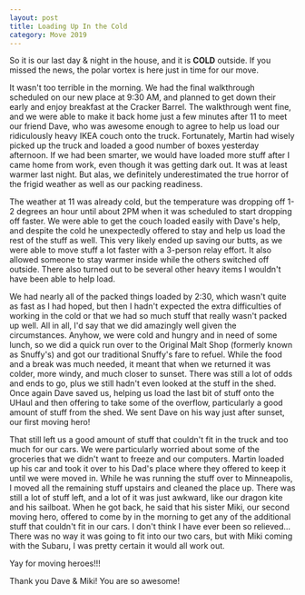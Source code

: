 ```yaml
---
layout: post
title: Loading Up In the Cold
category: Move 2019
---
```


So it is our last day & night in the house, and it is __COLD__ outside. If you missed the news, the polar vortex is here just in time for our move. 

It wasn't too terrible in the morning. We had the final walkthrough scheduled on our new place at 9:30 AM, and planned to get down their early and enjoy breakfast at the Cracker Barrel. The walkthrough went fine, and we were able to make it back home just a few minutes after 11 to meet our friend Dave, who was awesome enough to agree to help us load our ridiculously heavy IKEA couch onto the truck. Fortunately, Martin had wisely picked up the truck and loaded a good number of boxes yesterday afternoon. If we had been smarter, we would have loaded more stuff after I came home from work, even though it was getting dark out. It was at least warmer last night. But alas, we definitely underestimated the true horror of the frigid weather as well as our packing readiness.

The weather at 11 was already cold, but the temperature was dropping off 1-2 degrees an hour until about 2PM when it was scheduled to start dropping off faster. We were able to get the couch loaded easily with Dave's help, and despite the cold he unexpectedly offered to stay and help us load the rest of the stuff as well. This very likely ended up saving our butts, as we were able to move stuff a lot faster with a 3-person relay effort. It also allowed someone to stay warmer inside while the others switched off outside. There also turned out to be several other heavy items I wouldn't have been able to help load. 

We had nearly all of the packed things loaded by 2:30, which wasn't quite as fast as I had hoped, but then I hadn't expected the extra difficulties of working in the cold or that we had so much stuff that really wasn't packed up well. All in all, I'd say that we did amazingly well given the circumstances. Anyhow, we were cold and hungry and in need of some lunch, so we did a quick run over to the Original Malt Shop (formerly known as Snuffy's) and got our traditional Snuffy's fare to refuel. While the food and a break was much needed, it meant that when we returned it was colder, more windy, and much closer to sunset. There was still a lot of odds and ends to go, plus we still hadn't even looked at the stuff in the shed. Once again Dave saved us, helping us load the last bit of stuff onto the UHaul and then offering to take some of the overflow, particularly a good amount of stuff from the shed. We sent Dave on his way just after sunset, our first moving hero!

That still left us a good amount of stuff that couldn't fit in the truck and too much for our cars. We were particularly worried about some of the groceries that we didn't want to freeze and our computers. Martin loaded up his car and took it over to his Dad's place where they offered to keep it until we were moved in. While he was running the stuff over to Minneapolis, I moved all the remaining stuff upstairs and cleaned the place up. There was still a lot of stuff left, and a lot of it was just awkward, like our dragon kite and his sailboat. When he got back, he said that his sister Miki, our second moving hero, offered to come by in the morning to get any of the additional stuff that couldn't fit in our cars. I don't think I have ever been so relieved... There was no way it was going to fit into our two cars, but with Miki coming with the Subaru, I was pretty certain it would all work out. 

Yay for moving heroes!!!  

Thank you Dave & Miki! You are so awesome!





